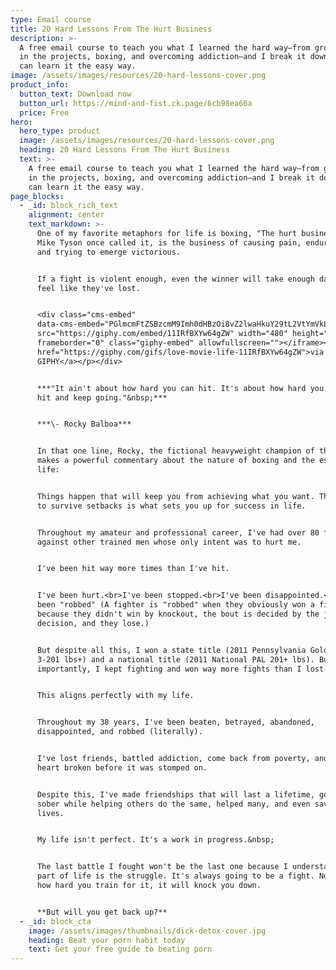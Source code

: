 ```yaml
---
type: Email course
title: 20 Hard Lessons From The Hurt Business
description: >-
  A free email course to teach you what I learned the hard way—from growing up
  in the projects, boxing, and overcoming addiction—and I break it down so you
  can learn it the easy way.
image: /assets/images/resources/20-hard-lessons-cover.png
product_info:
  button_text: Download now
  button_url: https://mind-and-fist.ck.page/6cb98ea66a
  price: Free
hero:
  hero_type: product
  image: /assets/images/resources/20-hard-lessons-cover.png
  heading: 20 Hard Lessons From The Hurt Business
  text: >-
    A free email course to teach you what I learned the hard way—from growing up
    in the projects, boxing, and overcoming addiction—and I break it down so you
    can learn it the easy way.
page_blocks:
  - _id: block_rich_text
    alignment: center
    text_markdown: >-
      One of my favorite metaphors for life is boxing, "The hurt business," as
      Mike Tyson once called it, is the business of causing pain, enduring it,
      and trying to emerge victorious.


      If a fight is violent enough, even the winner will take enough damage to
      feel like they've lost.


      <div class="cms-embed"
      data-cms-embed="PGlmcmFtZSBzcmM9Imh0dHBzOi8vZ2lwaHkuY29tL2VtYmVkLzExSVJmQlhZdzY0Z1pXIiB3aWR0aD0iNDgwIiBoZWlnaHQ9IjI3MCIgZnJhbWVib3JkZXI9IjAiIGNsYXNzPSJnaXBoeS1lbWJlZCIgYWxsb3dmdWxsc2NyZWVuPjwvaWZyYW1lPjxwPjxhIGhyZWY9Imh0dHBzOi8vZ2lwaHkuY29tL2dpZnMvbG92ZS1tb3ZpZS1saWZlLTExSVJmQlhZdzY0Z1pXIj52aWEgR0lQSFk8L2E+PC9wPg=="><iframe
      src="https://giphy.com/embed/11IRfBXYw64gZW" width="480" height="270"
      frameborder="0" class="giphy-embed" allowfullscreen=""></iframe><p><a
      href="https://giphy.com/gifs/love-movie-life-11IRfBXYw64gZW">via
      GIPHY</a></p></div>


      ***"It ain't about how hard you can hit. It's about how hard you can get
      hit and keep going."&nbsp;***


      ***\- Rocky Balboa***


      In that one line, Rocky, the fictional heavyweight champion of the world,
      makes a powerful commentary about the nature of boxing and the essence of
      life:


      Things happen that will keep you from achieving what you want. The ability
      to survive setbacks is what sets you up for success in life.


      Throughout my amateur and professional career, I've had over 80 fights
      against other trained men whose only intent was to hurt me.


      I've been hit way more times than I've hit.


      I've been hurt.<br>I've been stopped.<br>I've been disappointed.<br>I've
      been "robbed" (A fighter is "robbed" when they obviously won a fight, but
      because they didn't win by knockout, the bout is decided by the judge's
      decision, and they lose.)


      But despite all this, I won a state title (2011 Pennsylvania Golden Gloves
      3-201 lbs+) and a national title (2011 National PAL 201+ lbs). But most
      importantly, I kept fighting and won way more fights than I lost.


      This aligns perfectly with my life.


      Throughout my 38 years, I've been beaten, betrayed, abandoned,
      disappointed, and robbed (literally).


      I've lost friends, battled addiction, come back from poverty, and had my
      heart broken before it was stomped on.


      Despite this, I've made friendships that will last a lifetime, gotten
      sober while helping others do the same, helped many, and even saved a few
      lives.


      My life isn't perfect. It's a work in progress.&nbsp;


      The last battle I fought won't be the last one because I understand that
      part of life is the struggle. It's always going to be a fight. No matter
      how hard you train for it, it will knock you down.


      **But will you get back up?**
  - _id: block_cta
    image: /assets/images/thumbnails/dick-detox-cover.jpg
    heading: Beat your porn habit today
    text: Get your free guide to beating porn
---
```

